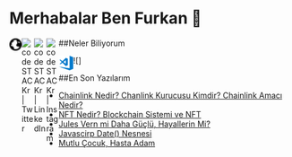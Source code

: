 # Merhabalar Ben Furkan 👋

[<img align="left" alt="codeSTACKr.com" width="22px" src="https://raw.githubusercontent.com/iconic/open-iconic/master/svg/globe.svg" />][website]
[<img align="left" alt="codeSTACKr | Twitter" width="22px" src="https://cdn.jsdelivr.net/npm/simple-icons@v3/icons/twitter.svg" />][twitter]
[<img align="left" alt="codeSTACKr | LinkedIn" width="22px" src="https://cdn.jsdelivr.net/npm/simple-icons@v3/icons/linkedin.svg" />][linkedin]
[<img align="left" alt="codeSTACKr | Instagram" width="22px" src="https://cdn.jsdelivr.net/npm/simple-icons@v3/icons/instagram.svg" />][instagram]

##Neler Biliyorum


![<img align="left" alt="Visual Studio Code" width="26px" src="https://raw.githubusercontent.com/github/explore/80688e429a7d4ef2fca1e82350fe8e3517d3494d/topics/visual-studio-code/visual-studio-code.png" />]


##En Son Yazılarım

- [Chainlink Nedir? Chanlink Kurucusu Kimdir? Chainlink Amacı Nedir?](https://www.teknokanyon.com/chainlink-nedir.html)
- [NFT Nedir? Blockchain Sistemi ve NFT](https://www.teknokanyon.com/nft-nedir.html)
- [Jules Vern mi Daha Güçlü, Hayallerin Mi?](https://mirrkett.blogspot.com/2020/05/jules-verne-mi-daha-guclu-hayallerin-mi.html)
- [Javascirp Date() Nesnesi](https://www.teknokanyon.com/javascript-date-nesnesi.html)
- [Mutlu Çocuk, Hasta Adam](https://mirrkett.blogspot.com/2021/05/mutlu-cocuk-hasta-adam.html)






[website]: https://furkanozay.me/
[twitter]: https://twitter.com/poineandlimos
[instagram]: https://www.instagram.com/furkanozayy/
[linkedin]: https://www.linkedin.com/in/furkan-%C3%B6zay-69a687149/
